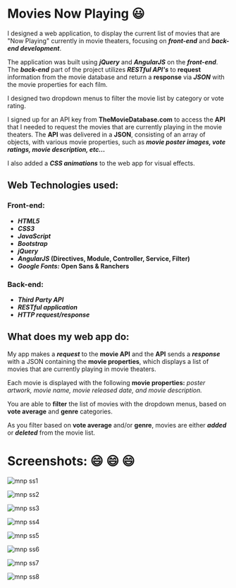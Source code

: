 # Movies Now Playing :smiley:

I designed a web application, to display the current list of movies that are "Now Playing" currently in movie theaters, focusing on **_front-end_** and **_back-end development_**.

The application was built using **_jQuery_** and **_AngularJS_** on the **_front-end_**. The **_back-end_** part of the project utilizes **_RESTful API's_** to **request** information from the movie database and return a **response** via **_JSON_** with the movie properties for each film.

I designed two dropdown menus to filter the movie list by category or vote rating.

I signed up for an API key from **TheMovieDatabase.com** to access the **API** that I needed to request the movies that are currently playing in the movie theaters. The **API** was delivered in a **JSON**, consisting of an array of objects, with various movie properties, such as **_movie poster images, vote ratings, movie description, etc..._**

I also added a **_CSS animations_** to the web app for visual effects.

## Web Technologies used:
### **Front-end:**
* **_HTML5_**
* **_CSS3_**
* **_JavaScript_**
* **_Bootstrap_**
* **_jQuery_**
* **_AngularJS_ (Directives, Module, Controller, Service, Filter)**
* **_Google Fonts:_ Open Sans & Ranchers**
### **Back-end:**
* **_Third Party API_**
* **_RESTful application_**
* **_HTTP request/response_**



## What does my web app do:
My app makes a **_request_** to the **movie API** and the **API** sends a **_response_** with a JSON containing the **movie properties**, which displays a list of movies that are currently playing in movie theaters.

Each movie is displayed with the following **movie properties:** _poster artwork, movie name, movie released date, and movie description._

You are able to **filter** the list of movies with the dropdown menus, based on **vote average** and **genre** categories.

As you filter based on **vote average** and/or **genre**, movies are either **_added_** or **_deleted_** from the movie list.


# Screenshots: :smile: :smile: :smile:

![mnp ss1](https://user-images.githubusercontent.com/24735848/32697349-7d084082-c743-11e7-8c09-635c8f51e4b9.png)

![mnp ss2](https://user-images.githubusercontent.com/24735848/32697350-7d20d64c-c743-11e7-8175-6d74206cae9b.png)

![mnp ss3](https://user-images.githubusercontent.com/24735848/32697351-7d398336-c743-11e7-9563-82f1ba1e9969.png)

![mnp ss4](https://user-images.githubusercontent.com/24735848/32697352-7d512752-c743-11e7-97c9-ebb459c43f19.png)

![mnp ss5](https://user-images.githubusercontent.com/24735848/32697353-7d6847a2-c743-11e7-8d3d-d7a817106a3c.png)

![mnp ss6](https://user-images.githubusercontent.com/24735848/32697354-7d7f857a-c743-11e7-83b9-7e79e8a19c2e.png)

![mnp ss7](https://user-images.githubusercontent.com/24735848/32697355-7db89310-c743-11e7-89a5-4b596df664aa.png)

![mnp ss8](https://user-images.githubusercontent.com/24735848/32697356-7dd4b50e-c743-11e7-99b3-d7dea57fe1dd.png)
